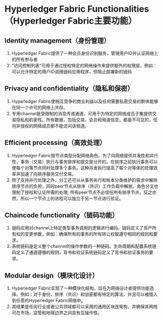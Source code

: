 # Hyperledger Fabric Functionalities（Hyperledger Fabric主要功能）  

## Identity management（身份管理）
1. Hyperledger Fabric提供了一种会员身份识别服务，管理用户ID并认证网络上的所有参与者  
2. “访问控制列表”可用于通过授权特定的网络操作来提供额外的权限层，例如：可以允许特定的用户ID调用链码应用程序，但阻止部署新的链码

## Privacy and confidentiality（隐私和保密）
1. Hyperledger Fabric使相互竞争的商业利益以及任何需要私密交易的群体能够在同一个许可的网络上共存。  
2. 专用channel是受限制的消息传递通道，可用于为特定的网络成员子集提供交易隐私和机密性。所有数据，包括交易，会员和频道信息，都是不可见的，任何非授权的网络成员都不能访问该频道。

## Efficient processing（高效处理）
1. Hyperledger Fabric按节点类型分配网络角色。为了向网络提供并发性和并行性，事务（交易）执行与事务排序和提交是分开的。在排序之前执行事务可以使每个对等节点同时处理多个事务。这种并发执行提高了每个对等体的处理效率并加速了向排序服务交付交易。  
2. 除了支持并行处理之外，分工还可以从事务执行和账本分类维护的需求中解除排序节点的负担，同时peer节点从排序（共识）工作负载中解放。角色分叉也限制了授权和认证所需的处理; 所有peer节点不必信任所有排序节点，反之亦然，所以一个节点上的进程可以独立于另一节点进行验证。

## Chaincode functionality（链码功能）  
1. 链码应用对channel上特定类型事务调用的逻辑进行编码。链码定义了资产所有权的变更参数，例如：确保所有的事务的所有转让权服遵守相同的规则和要求。
2. 系统链码是定义整个channel的操作参数的一种链码。生命周期和配置系统链码定义了通道遵循的规则，背书和验证系统链码定义了背书和验证事务的要求。

## Modular design（模块化设计）
1. Hyperledger Fabric实现了一种模块化结构，旨在为网络设计者提供功能选择。例如：对于身份、排序（共识）和加密都有特定的算法，并且可以被插入到任意的Hyperledger Fabric网络中。
2. 其结果是任何行业或者公共领域都可以采用的通用区块连架构，并确保其网络可在市场，监管和地理边界之间具有互操作性。